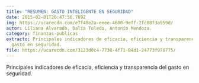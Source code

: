 ```yaml
---
title: "RESUMEN: GASTO INTELIGENTE EN SEGURIDAD"
date: 2015-02-01T20:47:56.789Z
img: https://ucarecdn.com/e7f48e2a-eeee-4600-9eff-2fc08f3a959d/
autor: Liliana Alvarado, Dalia Toledo, Antonio Mendoza.
category: finanzas-publicas
extracto: Principales indicadores de eficacia, eficiencia y transparencia del
  gasto en seguridad.
file: https://ucarecdn.com/3123d0c4-7738-4f71-84d1-24773f970775/
---
```

<!--StartFragment-->

Principales indicadores de eficacia, eficiencia y transparencia del gasto en seguridad.

<!--EndFragment-->